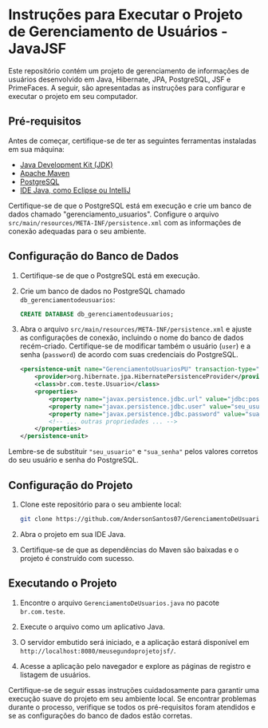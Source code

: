 # Instruções para Executar o Projeto de Gerenciamento de Usuários - JavaJSF

Este repositório contém um projeto de gerenciamento de informações de usuários desenvolvido em Java, Hibernate, JPA, PostgreSQL, JSF e PrimeFaces. A seguir, são apresentadas as instruções para configurar e executar o projeto em seu computador.

## Pré-requisitos

Antes de começar, certifique-se de ter as seguintes ferramentas instaladas em sua máquina:

- [Java Development Kit (JDK)](https://www.oracle.com/java/technologies/javase-downloads.html)
- [Apache Maven](https://maven.apache.org/)
- [PostgreSQL](https://www.postgresql.org/download/)
- [IDE Java, como Eclipse ou IntelliJ](https://www.eclipse.org/downloads/)

Certifique-se de que o PostgreSQL está em execução e crie um banco de dados chamado "gerenciamento_usuarios". Configure o arquivo `src/main/resources/META-INF/persistence.xml` com as informações de conexão adequadas para o seu ambiente.

## Configuração do Banco de Dados

1. Certifique-se de que o PostgreSQL está em execução.

2. Crie um banco de dados no PostgreSQL chamado `db_gerenciamentodeusuarios`:

   ```sql
   CREATE DATABASE db_gerenciamentodeusuarios;
   ```

3. Abra o arquivo `src/main/resources/META-INF/persistence.xml` e ajuste as configurações de conexão, incluindo o nome do banco de dados recém-criado. Certifique-se de modificar também o usuário (`user`) e a senha (`password`) de acordo com suas credenciais do PostgreSQL.

   ```xml
   <persistence-unit name="GerenciamentoUsuariosPU" transaction-type="RESOURCE_LOCAL">
       <provider>org.hibernate.jpa.HibernatePersistenceProvider</provider>
       <class>br.com.teste.Usuario</class>
       <properties>
           <property name="javax.persistence.jdbc.url" value="jdbc:postgresql://localhost:5432/db_gerenciamentodeusuarios"/>
           <property name="javax.persistence.jdbc.user" value="seu_usuario"/>
           <property name="javax.persistence.jdbc.password" value="sua_senha"/>
           <!-- ... outras propriedades ... -->
       </properties>
   </persistence-unit>
   ```

Lembre-se de substituir `"seu_usuario"` e `"sua_senha"` pelos valores corretos do seu usuário e senha do PostgreSQL.

## Configuração do Projeto

1. Clone este repositório para o seu ambiente local:

   ```bash
   git clone https://github.com/AndersonSantos07/GerenciamentoDeUsuarios-MVC-JavaJsf.git
   ```

2. Abra o projeto em sua IDE Java.

3. Certifique-se de que as dependências do Maven são baixadas e o projeto é construído com sucesso.

## Executando o Projeto

1. Encontre o arquivo `GerenciamentoDeUsuarios.java` no pacote `br.com.teste`.

2. Execute o arquivo como um aplicativo Java.

3. O servidor embutido será iniciado, e a aplicação estará disponível em `http://localhost:8080/meusegundoprojetojsf/`.

4. Acesse a aplicação pelo navegador e explore as páginas de registro e listagem de usuários.

Certifique-se de seguir essas instruções cuidadosamente para garantir uma execução suave do projeto em seu ambiente local. Se encontrar problemas durante o processo, verifique se todos os pré-requisitos foram atendidos e se as configurações do banco de dados estão corretas.
